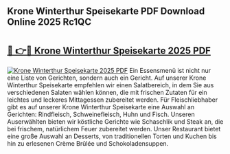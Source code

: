 ## Krone Winterthur Speisekarte PDF Download Online 2025 Rc1QC

# <h2><a href="http://gcdf94.nevu.top/?p=Krone+Winterthur+Speisekarte">🔗 👉🔴 Krone Winterthur Speisekarte 2025 PDF</a></h2>

[![Krone Winterthur Speisekarte 2025 PDF](https://i.imgur.com/dBaPXMq.png)](http://gcdf94.nevu.top/?p=Krone+Winterthur+Speisekarte)
Ein Essensmenü ist nicht nur eine Liste von Gerichten, sondern auch ein Gericht. Auf unserer Krone Winterthur Speisekarte empfehlen wir einen Salatbereich, in dem Sie aus verschiedenen Salaten wählen können, die mit frischen Zutaten für ein leichtes und leckeres Mittagessen zubereitet werden. Für Fleischliebhaber gibt es auf unserer Krone Winterthur Speisekarte eine Auswahl an Gerichten: Rindfleisch, Schweinefleisch, Huhn und Fisch. Unseren Auserwählten bieten wir köstliche Gerichte wie Schaschlik und Steak an, die bei frischem, natürlichem Feuer zubereitet werden. Unser Restaurant bietet eine große Auswahl an Desserts, von traditionellen Torten und Kuchen bis hin zu erlesenen Crème Brûlée und Schokoladensuppen.
